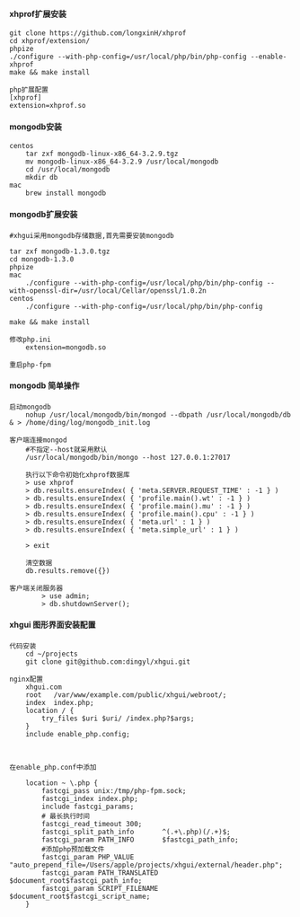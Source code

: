 #### xhprof扩展安装
    git clone https://github.com/longxinH/xhprof
    cd xhprof/extension/
    phpize
    ./configure --with-php-config=/usr/local/php/bin/php-config --enable-xhprof
    make && make install
    
    php扩展配置
    [xhprof]
    extension=xhprof.so
    
#### mongodb安装
    centos
        tar zxf mongodb-linux-x86_64-3.2.9.tgz
        mv mongodb-linux-x86_64-3.2.9 /usr/local/mongodb
        cd /usr/local/mongodb
        mkdir db
    mac
        brew install mongodb
        
#### mongodb扩展安装
    
    #xhgui采用mongodb存储数据,首先需要安装mongodb

    tar zxf mongodb-1.3.0.tgz
    cd mongodb-1.3.0
    phpize
    mac
        ./configure --with-php-config=/usr/local/php/bin/php-config --with-openssl-dir=/usr/local/Cellar/openssl/1.0.2n
    centos
        ./configure --with-php-config=/usr/local/php/bin/php-config
    
    make && make install
    
    修改php.ini
        extension=mongodb.so
    
    重启php-fpm
    
#### mongodb 简单操作
    启动mongodb
        nohup /usr/local/mongodb/bin/mongod --dbpath /usr/local/mongodb/db & > /home/ding/log/mongodb_init.log
    
    客户端连接mongod
        #不指定--host就采用默认
        /usr/local/mongodb/bin/mongo --host 127.0.0.1:27017
        
        执行以下命令初始化xhprof数据库
        > use xhprof
        > db.results.ensureIndex( { 'meta.SERVER.REQUEST_TIME' : -1 } )
        > db.results.ensureIndex( { 'profile.main().wt' : -1 } )
        > db.results.ensureIndex( { 'profile.main().mu' : -1 } )
        > db.results.ensureIndex( { 'profile.main().cpu' : -1 } )
        > db.results.ensureIndex( { 'meta.url' : 1 } )
        > db.results.ensureIndex( { 'meta.simple_url' : 1 } )
        
        > exit
        
        清空数据
        db.results.remove({})
        
    客户端关闭服务器
            > use admin;
            > db.shutdownServer();
    
#### xhgui 图形界面安装配置

    代码安装
        cd ~/projects
        git clone git@github.com:dingyl/xhgui.git

    nginx配置
        xhgui.com
        root   /var/www/example.com/public/xhgui/webroot/;
        index  index.php;
        location / {
            try_files $uri $uri/ /index.php?$args;
        }
        include enable_php.config;
        
        
        
    在enable_php.conf中添加
        
        location ~ \.php {
            fastcgi_pass unix:/tmp/php-fpm.sock;
            fastcgi_index index.php;
            include fastcgi_params;
            # 最长执行时间
            fastcgi_read_timeout 300;
            fastcgi_split_path_info       ^(.+\.php)(/.+)$;
            fastcgi_param PATH_INFO       $fastcgi_path_info;
            #添加php预加载文件
            fastcgi_param PHP_VALUE "auto_prepend_file=/Users/apple/projects/xhgui/external/header.php";
            fastcgi_param PATH_TRANSLATED $document_root$fastcgi_path_info;
            fastcgi_param SCRIPT_FILENAME $document_root$fastcgi_script_name;
        }